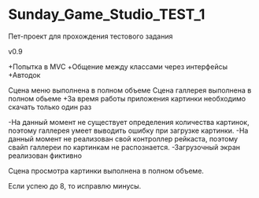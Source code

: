 # Sunday_Game_Studio_TEST_1

Пет-проект для прохождения тестового задания

v0.9

+Попытка в MVC
+Общение между классами через интерфейсы
+Автодок

Сцена меню выполнена в полном объеме
Сцена галлерея выполнена в полном обьеме
  +За время работы приложения картинки необходимо скачать только один раз
  
  -На данный момент не существует определения количества картинок, поэтому галлерея умеет выводить ошибку при загрузке картинки.
  -На данный момент не реализован свой контроллер рейкаста, поэтому свайп галлереи по картинкам не распознается.
    -Загрузочный экран реализован фиктивно

Сцена просмотра картинки выполнена в полном объеме.

Если успею до 8, то исправлю минусы.
